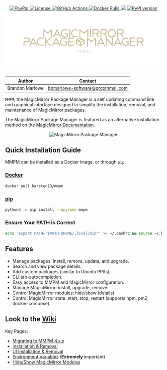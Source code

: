 <p align="center">
  <!-- badges start -->
  <a href="https://www.paypal.com/cgi-bin/webscr?cmd=_donations&business=L2ML7F8DTMAT2&currency_code=USD&source=ur" target="_blank">
    <img src="https://img.shields.io/badge/Donate-PayPal-green.svg" alt="PayPal">
  </a>
  <a href="http://choosealicense.com/licenses/mit" target="_blank">
    <img src="https://img.shields.io/badge/license-MIT-blue.svg" alt="License">
  </a>
  <a href="https://github.com/Bee-Mar/mmpm/actions" target="_blank">
    <img src="https://github.com/bee-mar/mmpm/actions/workflows/workflow.yml/badge.svg?master" alt="GitHub Actions">
  </a>
  <a href="https://hub.docker.com/r/karsten13/mmpm" target="_blank">
    <img src="https://img.shields.io/docker/pulls/karsten13/mmpm.svg" alt="Docker Pulls">
  </a>
  <img src="https://static.pepy.tech/personalized-badge/mmpm?period=total&units=abbreviation&left_color=grey&right_color=blue&left_text=Downloads">
  <a href="https://pypi.org/project/mmpm" target="_blank">
    <img src="https://img.shields.io/pypi/v/mmpm.svg" alt="PyPI version">
  </a>
  <!-- badges end -->

  <!-- main title/logo -->
  <a href="https://www.paypal.com/cgi-bin/webscr?cmd=_donations&business=L2ML7F8DTMAT2&currency_code=USD&source=ur" target="_blank">
    <img src="https://raw.githubusercontent.com/Bee-Mar/mmpm/develop/assets/MagicMirrorPackageManager.svg" alt="MagicMirror Package Manager">
  </a>
</p>

| Author          | Contact                           |
| --------------- | --------------------------------- |
| Brandon Marlowe | bpmarlowe-software@protonmail.com |

`MMPM`, the MagicMirror Package Manager is a self updating command line and graphical interface designed to simplify the installation, removal, and maintenance of MagicMirror packages.

The MagicMirror Package Manager is featured as an alternative installation method on the [MagicMirror Documentation](https://docs.magicmirror.builders/getting-started/installation.html#alternative-installation-methods).

<p align="center">
    <img src="https://github.com/Bee-Mar/mmpm/blob/feature/ui-preview/assets/MMPM-UI-Homepage.png" alt="MagicMirror Package Manager">
</p>

## Quick Installation Guide

MMPM can be installed as a Docker image, or through `pip`.

### [Docker](https://hub.docker.com/r/karsten13/mmpm/)

```sh
docker pull karsten13/mmpm
```

### [pip](https://pypi.org/project/mmpm/)

```sh
python3 -m pip install --upgrade mmpm
```

### Ensure Your PATH is Correct

```sh
echo 'export PATH="$PATH:$HOME/.local/bin"' >> ~/.bashrc && source ~/.bashrc
```

## Features

- Manage packages: install, remove, update, and upgrade.
- Search and view package details.
- Add custom packages (similar to Ubuntu PPAs).
- CLI tab-autocompletion.
- Easy access to MMPM and MagicMirror configuration.
- Manage MagicMirror: install, upgrade, remove.
- Control MagicMirror modules: hide/show ([details](https://github.com/Bee-Mar/mmpm/wiki/Status,-Hide,-Show-MagicMirror-Modules))
- Control MagicMirror state: start, stop, restart (supports npm, pm2, docker-compose).


## Look to the [Wiki](https://github.com/Bee-Mar/mmpm/wiki)

Key Pages:

- [Migrating to MMPM 4.x.x](https://github.com/Bee-Mar/mmpm/wiki/Migrating-to-MMPM%E2%80%904.x.x)
- [Installation & Removal](https://github.com/Bee-Mar/mmpm/wiki/MMPM-Installation-&-Removal)
- [UI Installation & Removal](https://github.com/Bee-Mar/mmpm/wiki/MMPM-UI-Installation-&-Removal)
- [Environment Variables](https://github.com/Bee-Mar/mmpm/wiki/MMPM-Environment-Variables) (**Extremely** important)
- [Hide/Show MagicMirror Modules](https://github.com/Bee-Mar/mmpm/wiki/Status,-Hide,-Show-MagicMirror-Modules)

